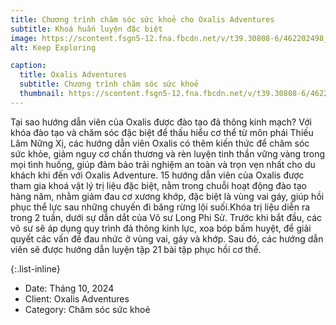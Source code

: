 ```yaml
---
title: Chương trình chăm sóc sức khoẻ cho Oxalis Adventures
subtitle: Khoá huấn luyện đặc biệt
image: https://scontent.fsgn5-12.fna.fbcdn.net/v/t39.30808-6/462202498_975823597911691_2562085231852895144_n.jpg?_nc_cat=103&ccb=1-7&_nc_sid=127cfc&_nc_ohc=Kvr-dseifzYQ7kNvgG-Vsnr&_nc_ht=scontent.fsgn5-12.fna&_nc_gid=AXkIa7Wl0m4knCMEEWa_Kec&oh=00_AYAOD6LG3X9xnUCwfvSmXMvtJEk3TyxkSdY3l_GfBqx_oA&oe=670E9CAB
alt: Keep Exploring

caption:
  title: Oxalis Adventures
  subtitle: Chương trình chăm sóc sức khoẻ 
  thumbnail: https://scontent.fsgn5-12.fna.fbcdn.net/v/t39.30808-6/462202498_975823597911691_2562085231852895144_n.jpg?_nc_cat=103&ccb=1-7&_nc_sid=127cfc&_nc_ohc=Kvr-dseifzYQ7kNvgG-Vsnr&_nc_ht=scontent.fsgn5-12.fna&_nc_gid=AXkIa7Wl0m4knCMEEWa_Kec&oh=00_AYAOD6LG3X9xnUCwfvSmXMvtJEk3TyxkSdY3l_GfBqx_oA&oe=670E9CAB
---
```


Tại sao hướng dẫn viên của Oxalis được đào tạo đả thông kinh mạch?
Với khóa đào tạo và chăm sóc đặc biệt để thấu hiểu cơ thể từ môn phái Thiếu Lâm Nững Xị, các hướng dẫn viên Oxalis có thêm kiến thức để chăm sóc sức khỏe, giảm nguy cơ chấn thương và rèn luyện tinh thần vững vàng trong mọi tình huống, giúp đảm bảo trải nghiệm an toàn và trọn vẹn nhất cho du khách khi đến với Oxalis Adventure.
15 hướng dẫn viên của Oxalis được tham gia khoá vật lý trị liệu đặc biệt, nằm trong chuỗi hoạt động đào tạo hàng năm, nhằm giảm đau cơ xương khớp, đặc biệt là vùng vai gáy, giúp hồi phục thể lực sau những chuyến đi băng rừng lội suối.Khóa trị liệu diễn ra trong 2 tuần, dưới sự dẫn dắt của Võ sư Long Phi Sử.
Trước khi bắt đầu, các võ sư sẽ áp dụng quy trình đả thông kinh lực, xoa bóp bấm huyệt, để giải quyết các vấn đề đau nhức ở vùng vai, gáy và khớp. Sau đó, các hướng dẫn viên sẽ được hướng dẫn luyện tập 21 bài tập phục hồi cơ thể.

{:.list-inline}

- Date: Tháng 10, 2024
- Client: Oxalis Adventures
- Category: Chăm sóc sức khoẻ 
